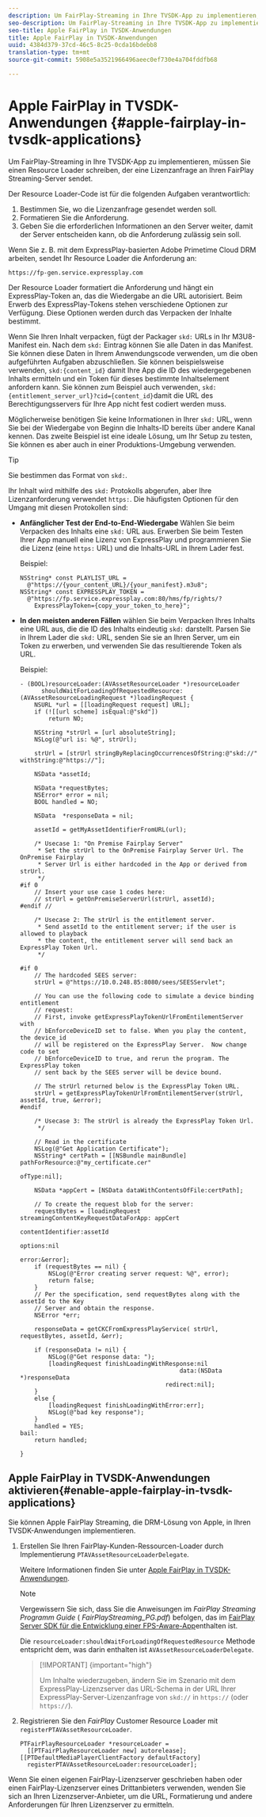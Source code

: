 ```yaml
---
description: Um FairPlay-Streaming in Ihre TVSDK-App zu implementieren, müssen Sie einen Resource Loader schreiben, der eine Lizenzanfrage an Ihren FairPlay Streaming-Server sendet.
seo-description: Um FairPlay-Streaming in Ihre TVSDK-App zu implementieren, müssen Sie einen Resource Loader schreiben, der eine Lizenzanfrage an Ihren FairPlay Streaming-Server sendet.
seo-title: Apple FairPlay in TVSDK-Anwendungen
title: Apple FairPlay in TVSDK-Anwendungen
uuid: 4384d379-37cd-46c5-8c25-0cda16bdebb8
translation-type: tm+mt
source-git-commit: 5908e5a3521966496aeec0ef730e4a704fddfb68

---
```



# Apple FairPlay in TVSDK-Anwendungen {#apple-fairplay-in-tvsdk-applications}

Um FairPlay-Streaming in Ihre TVSDK-App zu implementieren, müssen Sie einen Resource Loader schreiben, der eine Lizenzanfrage an Ihren FairPlay Streaming-Server sendet.

Der Resource Loader-Code ist für die folgenden Aufgaben verantwortlich:

1. Bestimmen Sie, wo die Lizenzanfrage gesendet werden soll.
1. Formatieren Sie die Anforderung.
1. Geben Sie die erforderlichen Informationen an den Server weiter, damit der Server entscheiden kann, ob die Anforderung zulässig sein soll.

Wenn Sie z. B. mit dem ExpressPlay-basierten Adobe Primetime Cloud DRM arbeiten, sendet Ihr Resource Loader die Anforderung an:

```
https://fp-gen.service.expressplay.com
```

Der Resource Loader formatiert die Anforderung und hängt ein ExpressPlay-Token an, das die Wiedergabe an die URL autorisiert. Beim Erwerb des ExpressPlay-Tokens stehen verschiedene Optionen zur Verfügung. Diese Optionen werden durch das Verpacken der Inhalte bestimmt.

Wenn Sie Ihren Inhalt verpacken, fügt der Packager `skd:` URLs in Ihr M3U8-Manifest ein. Nach dem `skd:` Eintrag können Sie alle Daten in das Manifest. Sie können diese Daten in Ihrem Anwendungscode verwenden, um die oben aufgeführten Aufgaben abzuschließen. Sie können beispielsweise verwenden, `skd:{content_id}` damit Ihre App die ID des wiedergegebenen Inhalts ermitteln und ein Token für dieses bestimmte Inhaltselement anfordern kann. Sie können zum Beispiel auch verwenden, `skd:{entitlement_server_url}?cid={content_id}`damit die URL des Berechtigungsservers für Ihre App nicht fest codiert werden muss.

Möglicherweise benötigen Sie keine Informationen in Ihrer `skd:` URL, wenn Sie bei der Wiedergabe von Beginn die Inhalts-ID bereits über andere Kanal kennen. Das zweite Beispiel ist eine ideale Lösung, um Ihr Setup zu testen, Sie können es aber auch in einer Produktions-Umgebung verwenden.

>[!TIP]
>
>Sie bestimmen das Format von `skd:`.

Ihr Inhalt wird mithilfe des `skd:` Protokolls abgerufen, aber Ihre Lizenzanforderung verwendet `https:`. Die häufigsten Optionen für den Umgang mit diesen Protokollen sind:

* **Anfänglicher Test der End-to-End-Wiedergabe** Wählen Sie beim Verpacken des Inhalts eine `skd:` URL aus. Erwerben Sie beim Testen Ihrer App manuell eine Lizenz von ExpressPlay und programmieren Sie die Lizenz (eine `https:` URL) und die Inhalts-URL in Ihrem Lader fest.

   Beispiel:

   ```
   NSString* const PLAYLIST_URL =  
     @"https://{your_content_URL}/{your_manifest}.m3u8"; 
   NSString* const EXPRESSPLAY_TOKEN =  
     @"https://fp.service.expressplay.com:80/hms/fp/rights/? 
       ExpressPlayToken={copy_your_token_to_here}";
   ```

* **In den meisten anderen Fällen** wählen Sie beim Verpacken Ihres Inhalts eine URL aus, die die ID des Inhalts eindeutig `skd:` darstellt. Parsen Sie in Ihrem Lader die `skd:` URL, senden Sie sie an Ihren Server, um ein Token zu erwerben, und verwenden Sie das resultierende Token als URL.

   Beispiel:

   ```
   - (BOOL)resourceLoader:(AVAssetResourceLoader *)resourceLoader  
         shouldWaitForLoadingOfRequestedResource:(AVAssetResourceLoadingRequest *)loadingRequest { 
       NSURL *url = [[loadingRequest request] URL]; 
       if (![[url scheme] isEqual:@"skd"]) 
           return NO; 
   
       NSString *strUrl = [url absoluteString]; 
       NSLog(@"url is: %@", strUrl); 
   
       strUrl = [strUrl stringByReplacingOccurrencesOfString:@"skd://" withString:@"https://"]; 
   
       NSData *assetId; 
   
       NSData *requestBytes; 
       NSError* error = nil; 
       BOOL handled = NO; 
   
       NSData  *responseData = nil; 
   
       assetId = getMyAssetIdentifierFromURL(url); 
   
       /* Usecase 1: "On Premise Fairplay Server" 
        * Set the strUrl to the OnPremise Fairplay Server Url. The OnPremise Fairplay  
        * Server Url is either hardcoded in the App or derived from strUrl. 
        */ 
   #if 0  
       // Insert your use case 1 codes here: 
       // strUrl = getOnPremiseServerUrl(strUrl, assetId); 
   #endif // 
   
       /* Usecase 2: The strUrl is the entitlement server. 
        * Send assetId to the entitlement server; if the user is allowed to playback  
        * the content, the entitlement server will send back an ExpressPlay Token Url. 
        */ 
   
   #if 0 
       // The hardcoded SEES server: 
       strUrl = @"https://10.0.248.85:8080/sees/SEESServlet"; 
   
       // You can use the following code to simulate a device binding entitlement  
       // request:  
       // First, invoke getExpressPlayTokenUrlFromEntilementServer with  
       // bEnforceDeviceID set to false. When you play the content, the device_id  
       // will be registered on the ExpressPlay Server.  Now change code to set  
       // bEnforceDeviceID to true, and rerun the program. The ExpressPlay token  
       // sent back by the SEES server will be device bound. 
   
       // The strUrl returned below is the ExpressPlay Token URL. 
       strUrl = getExpressPlayTokenUrlFromEntilementServer(strUrl, assetId, true, &error); 
   #endif 
   
       /* Usecase 3: The strUrl is already the ExpressPlay Token Url. 
        */ 
   
       // Read in the certificate 
       NSLog(@"Get Application Certificate"); 
       NSString* certPath = [[NSBundle mainBundle] pathForResource:@"my_certificate.cer"  
                                                            ofType:nil]; 
   
       NSData *appCert = [NSData dataWithContentsOfFile:certPath]; 
   
       // To create the request blob for the server: 
       requestBytes = [loadingRequest streamingContentKeyRequestDataForApp: appCert 
                                                         contentIdentifier:assetId  
                                                                   options:nil  
                                                                     error:&error]; 
       if (requestBytes == nil) { 
           NSLog(@"Error creating server request: %@", error); 
           return false; 
       } 
       // Per the specification, send requestBytes along with the assetId to the Key 
       // Server and obtain the response. 
       NSError *err; 
   
       responseData = getCKCFromExpressPlayService( strUrl, requestBytes, assetId, &err); 
   
       if (responseData != nil) { 
           NSLog(@"Get response data: "); 
           [loadingRequest finishLoadingWithResponse:nil  
                                                data:(NSData *)responseData 
                                            redirect:nil]; 
       } 
       else { 
           [loadingRequest finishLoadingWithError:err]; 
           NSLog(@"bad key response"); 
       } 
       handled = YES; 
   bail: 
       return handled; 
   
   }
   ```

## Apple FairPlay in TVSDK-Anwendungen aktivieren{#enable-apple-fairplay-in-tvsdk-applications}

Sie können Apple FairPlay Streaming, die DRM-Lösung von Apple, in Ihren TVSDK-Anwendungen implementieren.

1. Erstellen Sie Ihren FairPlay-Kunden-Ressourcen-Loader durch Implementierung `PTAVAssetResourceLoaderDelegate`.

   Weitere Informationen finden Sie unter [Apple FairPlay in TVSDK-Anwendungen](../../../tvsdk-1.4-for-ios/c-psdk-ios-1.4-drm-content-security/c-psdk-ios-1.4-apple-fairplay-tvsdk/c-psdk-ios-1.4-apple-fairplay-tvsdk.md).

   >[!NOTE]
   >
   >Vergewissern Sie sich, dass Sie die Anweisungen im *FairPlay Streaming Programm Guide* ( *FairPlayStreaming_PG.pdf*) befolgen, das im [FairPlay Server SDK für die Entwicklung einer FPS-Aware-App](https://developer.apple.com/services-account/download?path=/Developer_Tools/FairPlay_Streaming_SDK/FairPlay_Streaming_Server_SDK.zip)enthalten ist.

   Die `resourceLoader:shouldWaitForLoadingOfRequestedResource` Methode entspricht dem, was darin enthalten ist `AVAssetResourceLoaderDelegate`.

   >[!IMPORTANT] {important=&quot;high&quot;}
   >
   >Um Inhalte wiederzugeben, ändern Sie im Szenario mit dem ExpressPlay-Lizenzserver das URL-Schema in der URL Ihrer ExpressPlay-Server-Lizenzanfrage von `skd://` in `https://` (oder `https://`).

1. Registrieren Sie den *FairPlay* Customer Resource Loader mit `registerPTAVAssetResourceLoader`.

   ```
   PTFairPlayResourceLoader *resourceLoader =  
     [[PTFairPlayResourceLoader new] autorelease];  
   [[PTDefaultMediaPlayerClientFactory defaultFactory]  
     registerPTAVAssetResourceLoader:resourceLoader];
   ```

Wenn Sie einen eigenen FairPlay-Lizenzserver geschrieben haben oder einen FairPlay-Lizenzserver eines Drittanbieters verwenden, wenden Sie sich an Ihren Lizenzserver-Anbieter, um die URL, Formatierung und andere Anforderungen für Ihren Lizenzserver zu ermitteln.